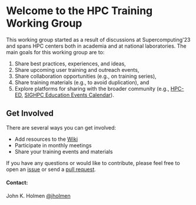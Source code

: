 # Welcome to the HPC Training Working Group

This working group started as a result of discussions at Supercomputing'23 and spans HPC centers both in academia and at national laboratories. The main goals for this working group are to:

1. Share best practices, experiences, and ideas,
1. Share upcoming user training and outreach events,
1. Share collaboration opportunities (e.g., on training series),
1. Share training materials (e.g., to avoid duplication), and
1. Explore platforms for sharing with the broader community (e.g., [HPC-ED](https://hpc-ed.github.io/), [SIGHPC Education Events Calendar](https://sighpceducation.acm.org/events/)).

## Get Involved

There are several ways you can get involved:

 - Add resources to the [Wiki](https://github.com/olcf/hpc-training-wg/wiki)
 - Participate in monthly meetings
 - Share your training events and materials
   
If you have any questions or would like to contribute, please feel free to open an [issue](https://github.com/olcf/hpc-training-wg/issues) or send a 
[pull request](https://github.com/olcf/hpc-training-wg/pulls).

#### Contact:

John K. Holmen [@jholmen](https://github.com/jholmen)  
